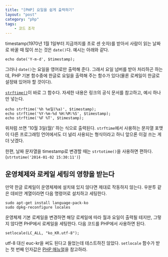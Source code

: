 ```yaml
---
title: "[PHP] 요일을 쉽게 출력하기"
layout: "post"
category: "php"
tags: 
    - 코드 조각
---
```


timestamp(1970년 1월 1일부터 지금까지를 초로 센 숫자)를 받아서 사람이 읽는 날짜로 바꿀 때 많이 쓰는 것은 `date()`다. 예시는 아래와 같다.

    echo date('Y-m-d', $timestamp);

그러나 `date()`는 요일을 영어로만 출력해 준다. 그래서 요일 넘버를 받아 처리하곤 하는데, PHP 기본 함수중에 한글로 요일을 출력해 주는 함수가 있다(물론 로케일이 한글로 설정돼 있어야 할 것이다).

[`strftime()`](http://php.net/manual/kr/function.strftime.php)이 바로 그 함수다. 자세한 내용은 링크의 공식 문서를 참고하고, 예시 하나만 넣는다.

	echo strftime('%h %e일(%a)', $timestamp);
	echo strftime('%Y-%m-%d %H:%M:%S', $timestamp);
	echo strftime('%F %T', $timestamp);

위처럼 쓰면 '10월 3일(월)' 하는 식으로 출력된다. `strftime`에서 사용하는 문자열 포맷이 다른 프로그래밍 언어에서도 더 널리 사용되는 형식이라고 하니 앞으론 이걸 쓰는 게 더 낫겠다.

한편, 날짜 문자열을 timestamp로 변경할 때는 `strtotime()`을 사용하면 편하다. (`strtotime('2014-01-02 15:30:11')`)

## 운영체제와 로케일 세팅의 영향을 받는다

만약 한글 로케일이 운영체제에 설치돼 있지 않다면 제대로 작동하지 않는다. 우분투 같은 데비안 계열이라면 다음 명령어로 설치하고 세팅한다.

    sudo apt-get install language-pack-ko
    sudo dpkg-reconfigure locales

운영체제 기본 로케일을 변경하면 해당 로케일에 따라 월과 요일이 출력될 테지만, 그렇지 않다면 PHP에서 로케일을 세팅한다. 다음 코드를 PHP에서 사용하면 된다.

    setlocale(LC_ALL, "ko_KR.utf-8");
    
utf-8 대신 euc-kr을 써도 된다고 들었는데 테스트하진 않았다. `setlocale` 함수가 받는 첫 번째 인자값은 [PHP 매뉴얼](http://php.net/manual/kr/function.setlocale.php)을 참고하라.

